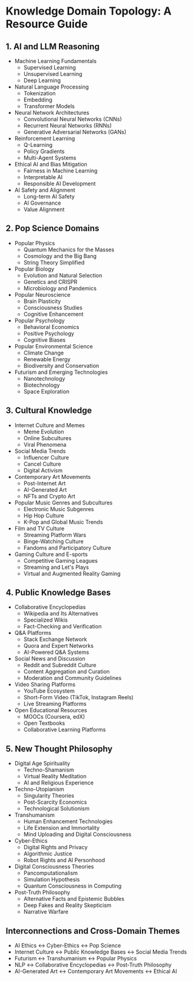 # Knowledge Domain Topology: A Resource Guide

## 1. AI and LLM Reasoning
- Machine Learning Fundamentals
  - Supervised Learning
  - Unsupervised Learning
  - Deep Learning
- Natural Language Processing
  - Tokenization
  - Embedding
  - Transformer Models
- Neural Network Architectures
  - Convolutional Neural Networks (CNNs)
  - Recurrent Neural Networks (RNNs)
  - Generative Adversarial Networks (GANs)
- Reinforcement Learning
  - Q-Learning
  - Policy Gradients
  - Multi-Agent Systems
- Ethical AI and Bias Mitigation
  - Fairness in Machine Learning
  - Interpretable AI
  - Responsible AI Development
- AI Safety and Alignment
  - Long-term AI Safety
  - AI Governance
  - Value Alignment

## 2. Pop Science Domains
- Popular Physics
  - Quantum Mechanics for the Masses
  - Cosmology and the Big Bang
  - String Theory Simplified
- Popular Biology
  - Evolution and Natural Selection
  - Genetics and CRISPR
  - Microbiology and Pandemics
- Popular Neuroscience
  - Brain Plasticity
  - Consciousness Studies
  - Cognitive Enhancement
- Popular Psychology
  - Behavioral Economics
  - Positive Psychology
  - Cognitive Biases
- Popular Environmental Science
  - Climate Change
  - Renewable Energy
  - Biodiversity and Conservation
- Futurism and Emerging Technologies
  - Nanotechnology
  - Biotechnology
  - Space Exploration

## 3. Cultural Knowledge
- Internet Culture and Memes
  - Meme Evolution
  - Online Subcultures
  - Viral Phenomena
- Social Media Trends
  - Influencer Culture
  - Cancel Culture
  - Digital Activism
- Contemporary Art Movements
  - Post-Internet Art
  - AI-Generated Art
  - NFTs and Crypto Art
- Popular Music Genres and Subcultures
  - Electronic Music Subgenres
  - Hip Hop Culture
  - K-Pop and Global Music Trends
- Film and TV Culture
  - Streaming Platform Wars
  - Binge-Watching Culture
  - Fandoms and Participatory Culture
- Gaming Culture and E-sports
  - Competitive Gaming Leagues
  - Streaming and Let's Plays
  - Virtual and Augmented Reality Gaming

## 4. Public Knowledge Bases
- Collaborative Encyclopedias
  - Wikipedia and Its Alternatives
  - Specialized Wikis
  - Fact-Checking and Verification
- Q&A Platforms
  - Stack Exchange Network
  - Quora and Expert Networks
  - AI-Powered Q&A Systems
- Social News and Discussion
  - Reddit and Subreddit Culture
  - Content Aggregation and Curation
  - Moderation and Community Guidelines
- Video Sharing Platforms
  - YouTube Ecosystem
  - Short-Form Video (TikTok, Instagram Reels)
  - Live Streaming Platforms
- Open Educational Resources
  - MOOCs (Coursera, edX)
  - Open Textbooks
  - Collaborative Learning Platforms

## 5. New Thought Philosophy
- Digital Age Spirituality
  - Techno-Shamanism
  - Virtual Reality Meditation
  - AI and Religious Experience
- Techno-Utopianism
  - Singularity Theories
  - Post-Scarcity Economics
  - Technological Solutionism
- Transhumanism
  - Human Enhancement Technologies
  - Life Extension and Immortality
  - Mind Uploading and Digital Consciousness
- Cyber-Ethics
  - Digital Rights and Privacy
  - Algorithmic Justice
  - Robot Rights and AI Personhood
- Digital Consciousness Theories
  - Pancomputationalism
  - Simulation Hypothesis
  - Quantum Consciousness in Computing
- Post-Truth Philosophy
  - Alternative Facts and Epistemic Bubbles
  - Deep Fakes and Reality Skepticism
  - Narrative Warfare

## Interconnections and Cross-Domain Themes
- AI Ethics ↔ Cyber-Ethics ↔ Pop Science
- Internet Culture ↔ Public Knowledge Bases ↔ Social Media Trends
- Futurism ↔ Transhumanism ↔ Popular Physics
- NLP ↔ Collaborative Encyclopedias ↔ Post-Truth Philosophy
- AI-Generated Art ↔ Contemporary Art Movements ↔ Ethical AI

